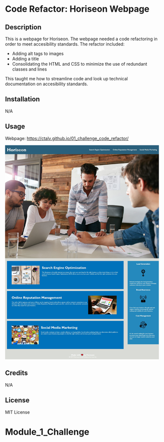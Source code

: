 # Code Refactor: Horiseon Webpage

## Description

This is a webpage for Horiseon. The webpage needed a code refactoring in order to meet accesibility standards. The refactor included:
- Adding alt tags to images
- Adding a title
- Consolidating the HTML and CSS to minimize the use of redundant classes and lines

This taught me how to streamline code and look up technical documentation on accesibility standards.

## Installation

N/A

## Usage

Webpage: https://ctalv.github.io/01_challenge_code_refactor/

![Horiseon Screenshot](assets/images/screenshot.jpeg)

## Credits

N/A

## License

MIT License

# Module_1_Challenge
